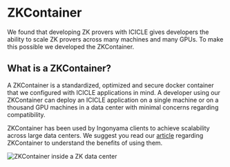 # ZKContainer

We found that developing ZK provers with ICICLE gives developers the ability to scale ZK provers across many machines and many GPUs. To make this possible we developed the ZKContainer.

## What is a ZKContainer?

A ZKContainer is a standardized, optimized and secure docker container that we configured with ICICLE applications in mind. A developer using our ZKContainer can deploy an ICICLE application on a single machine or on a thousand GPU machines in a data center with minimal concerns regarding compatibility.

ZKContainer has been used by Ingonyama clients to achieve scalability across large data centers.
We suggest you read our [article](https://medium.com/@ingonyama/product-announcement-zk-containers-0e2a1f2d0a2b) regarding ZKContainer to understand the benefits of using them.

![ZKContainer inside a ZK data center](/img/architecture-zkcontainer.png)
